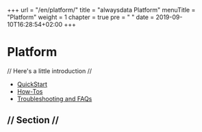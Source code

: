 +++
url = "/en/platform/"
title = "alwaysdata Platform"
menuTitle = "Platform"
weight = 1
chapter = true
pre = "<i class='fas fa-server'></i>&nbsp;"
date = 2019-09-10T16:28:54+02:00
+++

# Platform

// Here's a little introduction //

- [QuickStart]()
- [How-Tos]()
- [Troubleshooting and FAQs]()

## // Section //
